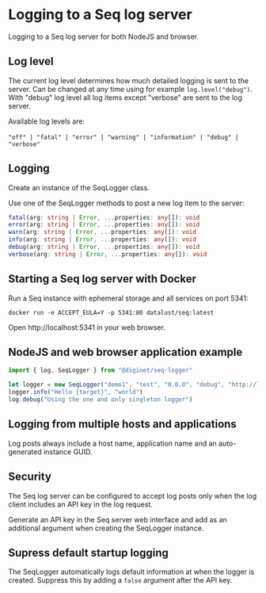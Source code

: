 # Logging to a Seq log server

Logging to a Seq log server for both NodeJS and browser.

## Log level

The current log level determines how much detailed logging is sent to the server. Can be changed at any time using for example `log.level("debug")`. With "debug" log level all log items except "verbose" are sent to the log server.

Available log levels are:

​	`"off" | "fatal" | "error" | "warning" | "information" | "debug" | "verbose"`

## Logging

Create an instance of the SeqLogger class.

Use one of the SeqLogger methods to post a new log item to the server:

```typescript
fatal(arg: string | Error, ...properties: any[]): void
error(arg: string | Error, ...properties: any[]): void
warn(arg: string | Error, ...properties: any[]): void
info(arg: string | Error, ...properties: any[]): void
debug(arg: string | Error, ...properties: any[]): void
verbose(arg: string | Error, ...properties: any[]): void 
```

## Starting a Seq log server with Docker

Run a Seq instance with ephemeral storage and all services on port 5341:

`docker run -e ACCEPT_EULA=Y -p 5341:80 datalust/seq:latest`

Open http://localhost:5341 in your web browser.

## NodeJS and web browser application example

```typescript
import { log, SeqLogger } from "@diginet/seq-logger"

let logger = new SeqLogger("demo1", "test", "0.0.0", "debug", "http://localhost:5341")
logger.info("Hello {target}", "world")
log.debug("Using the one and only singleton logger")
```

## Logging from multiple hosts and applications

Log posts always include a host name, application name and an auto-generated instance GUID.

## Security

The Seq log server can be configured to accept log posts only when the log client includes an API key in the log request.

Generate an API key in the Seq server web interface and add as an additional argument when creating the SeqLogger instance.

## Supress default startup logging

The SeqLogger automatically logs default information at when the logger is created. Suppress this by adding a `false` argument after the API key.